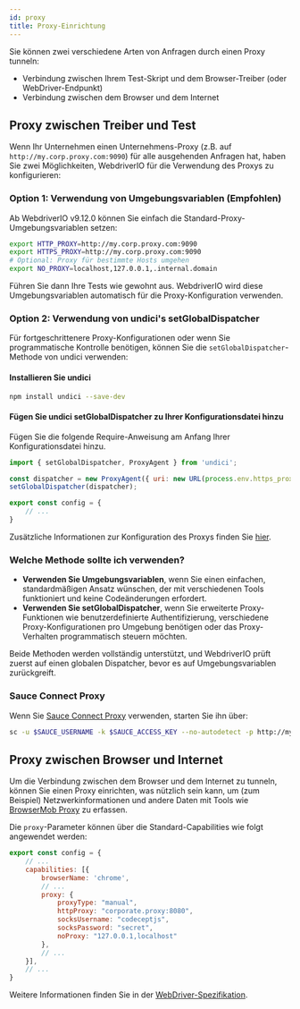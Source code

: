 ```yaml
---
id: proxy
title: Proxy-Einrichtung
---
```


Sie können zwei verschiedene Arten von Anfragen durch einen Proxy tunneln:

- Verbindung zwischen Ihrem Test-Skript und dem Browser-Treiber (oder WebDriver-Endpunkt)
- Verbindung zwischen dem Browser und dem Internet

## Proxy zwischen Treiber und Test

Wenn Ihr Unternehmen einen Unternehmens-Proxy (z.B. auf `http://my.corp.proxy.com:9090`) für alle ausgehenden Anfragen hat, haben Sie zwei Möglichkeiten, WebdriverIO für die Verwendung des Proxys zu konfigurieren:

### Option 1: Verwendung von Umgebungsvariablen (Empfohlen)

Ab WebdriverIO v9.12.0 können Sie einfach die Standard-Proxy-Umgebungsvariablen setzen:

```bash
export HTTP_PROXY=http://my.corp.proxy.com:9090
export HTTPS_PROXY=http://my.corp.proxy.com:9090
# Optional: Proxy für bestimmte Hosts umgehen
export NO_PROXY=localhost,127.0.0.1,.internal.domain
```

Führen Sie dann Ihre Tests wie gewohnt aus. WebdriverIO wird diese Umgebungsvariablen automatisch für die Proxy-Konfiguration verwenden.

### Option 2: Verwendung von undici's setGlobalDispatcher

Für fortgeschrittenere Proxy-Konfigurationen oder wenn Sie programmatische Kontrolle benötigen, können Sie die `setGlobalDispatcher`-Methode von undici verwenden:

#### Installieren Sie undici

```bash npm2yarn
npm install undici --save-dev
```

#### Fügen Sie undici setGlobalDispatcher zu Ihrer Konfigurationsdatei hinzu

Fügen Sie die folgende Require-Anweisung am Anfang Ihrer Konfigurationsdatei hinzu.

```js title="wdio.conf.js"
import { setGlobalDispatcher, ProxyAgent } from 'undici';

const dispatcher = new ProxyAgent({ uri: new URL(process.env.https_proxy || 'http://my.corp.proxy.com:9090').toString() });
setGlobalDispatcher(dispatcher);

export const config = {
    // ...
}
```

Zusätzliche Informationen zur Konfiguration des Proxys finden Sie [hier](https://github.com/nodejs/undici/blob/main/docs/docs/api/ProxyAgent.md).

### Welche Methode sollte ich verwenden?

- **Verwenden Sie Umgebungsvariablen**, wenn Sie einen einfachen, standardmäßigen Ansatz wünschen, der mit verschiedenen Tools funktioniert und keine Codeänderungen erfordert.
- **Verwenden Sie setGlobalDispatcher**, wenn Sie erweiterte Proxy-Funktionen wie benutzerdefinierte Authentifizierung, verschiedene Proxy-Konfigurationen pro Umgebung benötigen oder das Proxy-Verhalten programmatisch steuern möchten.

Beide Methoden werden vollständig unterstützt, und WebdriverIO prüft zuerst auf einen globalen Dispatcher, bevor es auf Umgebungsvariablen zurückgreift.

### Sauce Connect Proxy

Wenn Sie [Sauce Connect Proxy](https://docs.saucelabs.com/secure-connections/sauce-connect-5) verwenden, starten Sie ihn über:

```sh
sc -u $SAUCE_USERNAME -k $SAUCE_ACCESS_KEY --no-autodetect -p http://my.corp.proxy.com:9090
```

## Proxy zwischen Browser und Internet

Um die Verbindung zwischen dem Browser und dem Internet zu tunneln, können Sie einen Proxy einrichten, was nützlich sein kann, um (zum Beispiel) Netzwerkinformationen und andere Daten mit Tools wie [BrowserMob Proxy](https://github.com/lightbody/browsermob-proxy) zu erfassen.

Die `proxy`-Parameter können über die Standard-Capabilities wie folgt angewendet werden:

```js title="wdio.conf.js"
export const config = {
    // ...
    capabilities: [{
        browserName: 'chrome',
        // ...
        proxy: {
            proxyType: "manual",
            httpProxy: "corporate.proxy:8080",
            socksUsername: "codeceptjs",
            socksPassword: "secret",
            noProxy: "127.0.0.1,localhost"
        },
        // ...
    }],
    // ...
}
```

Weitere Informationen finden Sie in der [WebDriver-Spezifikation](https://w3c.github.io/webdriver/#proxy).